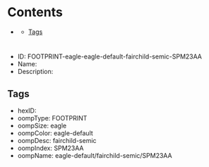 



Contents
========

* [](#)
	* [Tags](#tags)

# 

- ID: FOOTPRINT-eagle-eagle-default-fairchild-semic-SPM23AA
- Name: 
- Description: 

## Tags

- hexID: 
- oompType: FOOTPRINT
- oompSize: eagle
- oompColor: eagle-default
- oompDesc: fairchild-semic
- oompIndex: SPM23AA
- oompName: eagle-default/fairchild-semic/SPM23AA
